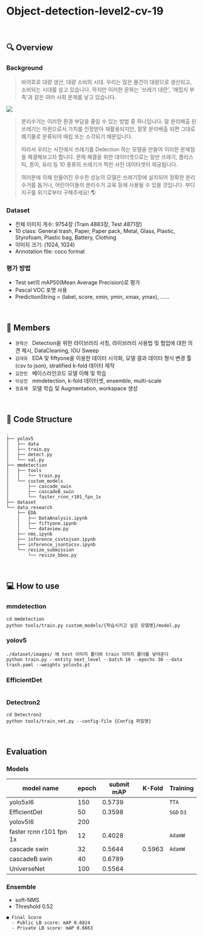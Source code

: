# Object-detection-level2-cv-19
<br />

## 🔍 Overview
### Background
> 바야흐로 대량 생산, 대량 소비의 시대. 우리는 많은 물건이 대량으로 생산되고, 소비되는 시대를 살고 있습니다. 하지만 이러한 문화는 '쓰레기 대란', '매립지 부족'과 같은 여러 사회 문제를 낳고 있습니다.

<img src='https://camo.githubusercontent.com/86c9fd66258daf9bcaee570f6024589839ca5dfc4efaeaa29f97c9fb82b819a3/68747470733a2f2f692e696d6775722e636f6d2f506e4f6451304c2e706e67' />

> 분리수거는 이러한 환경 부담을 줄일 수 있는 방법 중 하나입니다. 잘 분리배출 된 쓰레기는 자원으로서 가치를 인정받아 재활용되지만, 잘못 분리배출 되면 그대로 폐기물로 분류되어 매립 또는 소각되기 때문입니다.  
> 
> 따라서 우리는 사진에서 쓰레기를 Detection 하는 모델을 만들어 이러한 문제점을 해결해보고자 합니다. 문제 해결을 위한 데이터셋으로는 일반 쓰레기, 플라스틱, 종이, 유리 등 10 종류의 쓰레기가 찍힌 사진 데이터셋이 제공됩니다.  
> 
> 여러분에 의해 만들어진 우수한 성능의 모델은 쓰레기장에 설치되어 정확한 분리수거를 돕거나, 어린아이들의 분리수거 교육 등에 사용될 수 있을 것입니다. 부디 지구를 위기로부터 구해주세요! 🌎

### Dataset
* 전체 이미지 개수: 9754장 (Train 4883장, Test 4871장)
* 10 class: General trash, Paper, Paper pack, Metal, Glass, Plastic, Styrofoam, Plastic bag, Battery, Clothing
* 이미지 크기: (1024, 1024)
* Annotation file: coco format

### 평가 방법
* Test set의 mAP50(Mean Average Precision)로 평가
* Pascal VOC 포맷 사용
* PredictionString = (label, score, xmin, ymin, xmax, ymax), ......


<br />

## 📝 Members
- `권혁산` &nbsp; Detection을 위한 라이브러리 서칭, 라이브러리 사용법 및 협업에 대한 의견 제시, DataCleaning, IOU Sweep 
- `김대유` &nbsp; EDA 및 fiftyone을 이용한 데이터 시각화, 모델 결과 데이터 형식 변경 툴(csv to json), stratified k-fold 데이터 제작   
- `김찬민` &nbsp; 베이스라인코드 모델 이해 및 학습  
- `이상진` &nbsp; mmdetection, k-fold 데이터셋, ensemble, multi-scale  
- `정효재` &nbsp; 모델 학습 및 Augmentation, workspace 생성  

<br />

## 📃 Code Structure
```
.
├── yolov5
│   ├── data
│   ├── train.py
│   ├── detect.py
│   └── val.py
├── mmdetection
│   ├── tools
│   │   └── train.py
│   └── custom_models
│       ├── cascade_swin
│       ├── cascadeB_swin
│       └── faster_rcnn_r101_fpn_1x
├── dataset
└── data_research
    ├── EDA
    │   ├── DataAnalysis.ipynb
    │   ├── fiftyone.ipynb
    │   └── dataview.py
    ├── nms.ipynb
    ├── inference_csvtojson.ipynb
    ├── inference_jsontocsv.ipynb
    └── resize_submission
        └── resize_bbox.py
```


<br />

## 💻 How to use
### mmdetection
```
cd mmdetection
python tools/train.py custom_models/{학습시키고 싶은 모델명}/model.py
```

### yolov5
```
./dataset/images/ 에 test 이미지 폴더와 train 이미지 폴더를 넣어준다
python train.py --entity next_level --batch 16 --epochs 30 --data trash.yaml --weights yolov5s.pt 
```

### EfficientDet
```

```

### Detectron2
```
cd Detectron2
python tools/train_net.py --config-file {Config 파일명}
```

<br />

## Evaluation
### Models
|model name|epoch|submit mAP|K-Fold|Training|
| --- | --- | --- | --- | --- |
|yolo5xl6|150|0.5739||```TTA```|
|EfficientDet|50|0.3598||```SGD``` ```D3```|
|yolov5l6|200||||
|faster rcnn r101 fpn 1x|12|0.4028||```AdamW```|
|cascade swin|32|0.5644|0.5963|```AdamW```|
|cascadeB swin|40|0.6789|||
|UniverseNet|100|0.5564|||

### Ensemble
* soft-NMS
* Threshold 0.52

```
● Final Score
  - Public LB score: mAP 0.6824
  - Private LB score: mAP 0.6663
```



<!-- ### yolov5 데이터 관련
./dataset/imaages/ 에 test 이미지 폴더와 train 이미지 폴더를 넣어주고 학습하면됨 

---
### yolov5 wandb 활성화 하는 방법
termial에서 yolo5폴더 들어가서 wandb online 실행

python train.py --entity next_level --batch 16 --epochs 30 --data trash.yaml --weights yolov5s.pt  -->
